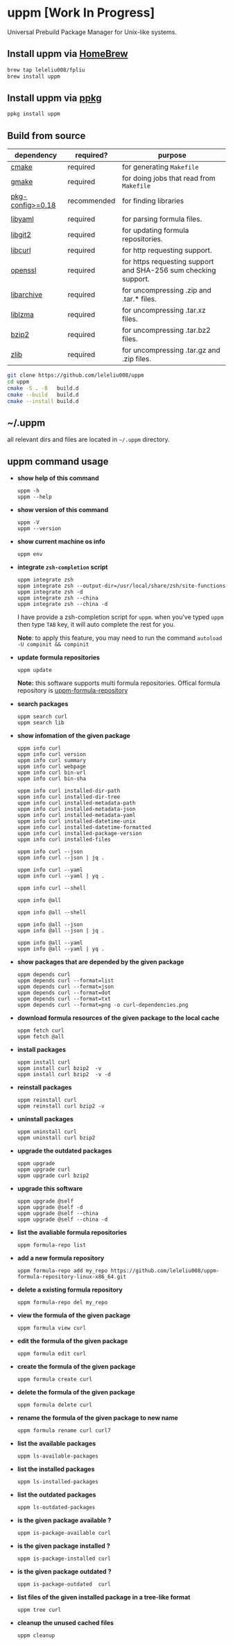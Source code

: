 # uppm [Work In Progress]
Universal Prebuild Package Manager for Unix-like systems.

## Install uppm via [HomeBrew](https://brew.sh/)
```bash
brew tap leleliu008/fpliu
brew install uppm
```

## Install uppm via [ppkg](https://github.com/leleliu008/ppkg)
```bash
ppkg install uppm
```

## Build from source

|dependency|required?|purpose|
|----|---------|-------|
|[cmake](https://cmake.org/)|required |for generating `Makefile`|
|[gmake](https://www.gnu.org/software/gmake/)|required |for doing jobs that read from `Makefile`|
|[pkg-config>=0.18](https://www.freedesktop.org/wiki/Software/pkg-config/)|recommended|for finding libraries|
||||
|[libyaml](https://github.com/yaml/libyaml/)|required|for parsing formula files.|
|[libgit2](https://libgit2.org/)|required|for updating formula repositories.|
|[libcurl](https://curl.se/)|required|for http requesting support.|
|[openssl](https://www.openssl.org/)|required|for https requesting support and SHA-256 sum checking support.|
|[libarchive](https://www.libarchive.org/)|required|for uncompressing .zip and .tar.* files.|
|[liblzma](https://tukaani.org/xz/)|required|for uncompressing .tar.xz files.|
|[bzip2](https://sourceware.org/bzip2/)|required|for uncompressing .tar.bz2 files.|
|[zlib](https://zlib.net/)|required|for uncompressing .tar.gz and .zip files.|

```bash
git clone https://github.com/leleliu008/uppm
cd uppm
cmake -S . -B   build.d
cmake --build   build.d
cmake --install build.d
```

## ~/.uppm
all relevant dirs and files are located in `~/.uppm` directory.


## uppm command usage
*   **show help of this command**
        
        uppm -h
        uppm --help
        
*   **show version of this command**

        uppm -V
        uppm --version
        
*   **show current machine os info**

        uppm env
        
*   **integrate `zsh-completion` script**

        uppm integrate zsh
        uppm integrate zsh --output-dir=/usr/local/share/zsh/site-functions
        uppm integrate zsh -d
        uppm integrate zsh --china
        uppm integrate zsh --china -d
        
    I have provide a zsh-completion script for `uppm`. when you've typed `uppm` then type `TAB` key, it will auto complete the rest for you.

    **Note**: to apply this feature, you may need to run the command `autoload -U compinit && compinit`

*   **update formula repositories**

        uppm update
        
    **Note:** this software supports multi formula repositories. Offical formula repository is [uppm-formula-repository](https://github.com/leleliu008/uppm-formula-repository)

*   **search packages**
        
        uppm search curl
        uppm search lib
        
*   **show infomation of the given package**
        
        uppm info curl
        uppm info curl version
        uppm info curl summary
        uppm info curl webpage
        uppm info curl bin-url
        uppm info curl bin-sha

        uppm info curl installed-dir-path
        uppm info curl installed-dir-tree
        uppm info curl installed-metadata-path
        uppm info curl installed-metadata-json
        uppm info curl installed-metadata-yaml
        uppm info curl installed-datetime-unix
        uppm info curl installed-datetime-formatted
        uppm info curl installed-package-version
        uppm info curl installed-files

        uppm info curl --json
        uppm info curl --json | jq .

        uppm info curl --yaml
        uppm info curl --yaml | yq .

        uppm info curl --shell

        uppm info @all

        uppm info @all --shell

        uppm info @all --json
        uppm info @all --json | jq .

        uppm info @all --yaml
        uppm info @all --yaml | yq .
        
*   **show packages that are depended by the given package**
        
        uppm depends curl
        uppm depends curl --format=list
        uppm depends curl --format=json
        uppm depends curl --format=dot
        uppm depends curl --format=txt
        uppm depends curl --format=png -o curl-dependencies.png
        
*   **download formula resources of the given package to the local cache**
        
        uppm fetch curl
        uppm fetch @all

*   **install packages**
        
        uppm install curl
        uppm install curl bzip2  -v
        uppm install curl bzip2  -v -d
        
*   **reinstall packages**
        
        uppm reinstall curl
        uppm reinstall curl bzip2 -v
        
*   **uninstall packages**

        uppm uninstall curl
        uppm uninstall curl bzip2
        
*   **upgrade the outdated packages**

        uppm upgrade
        uppm upgrade curl
        uppm upgrade curl bzip2
        
*   **upgrade this software**

        uppm upgrade @self
        uppm upgrade @self -d
        uppm upgrade @self --china
        uppm upgrade @self --china -d
        

*   **list the avaliable formula repositories**

        uppm formula-repo list

*   **add a new formula repository**

        uppm formula-repo add my_repo https://github.com/leleliu008/uppm-formula-repository-linux-x86_64.git

*   **delete a existing formula repository**

        uppm formula-repo del my_repo

*   **view the formula of the given package**
        
        uppm formula view curl
        
*   **edit the formula of the given package**
        
        uppm formula edit curl
        
*   **create the formula of the given package**
        
        uppm formula create curl
        
*   **delete the formula of the given package**
        
        uppm formula delete curl
        
*   **rename the formula of the given package to new name**
        
        uppm formula rename curl curl7
        
*   **list the available packages**
        
        uppm ls-available-packages
        
*   **list the installed packages**
        
        uppm ls-installed-packages
        
*   **list the outdated packages**
        
        uppm ls-outdated-packages
        
*   **is the given package available ?**
        
        uppm is-package-available curl
        
*   **is the given package installed ?**
        
        uppm is-package-installed curl
        
*   **is the given package outdated ?**
        
        uppm is-package-outdated  curl
        
*   **list files of the given installed package in a tree-like format**
        
        uppm tree curl
        
*   **cleanup the unused cached files**
        
        uppm cleanup
        
